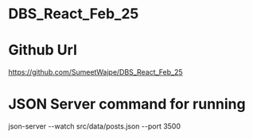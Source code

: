 # DBS_React_Feb_25

# Github Url
https://github.com/SumeetWajpe/DBS_React_Feb_25

# JSON Server command for running
json-server --watch src/data/posts.json --port 3500